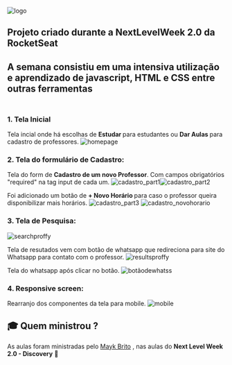 ![logo](https://user-images.githubusercontent.com/65203254/91113653-786cd700-e65c-11ea-8b1b-bd2c38751f6c.png)

## Projeto criado durante a NextLevelWeek 2.0 da RocketSeat <br>
## A semana consistiu em uma intensiva utilização e aprendizado de javascript, HTML e CSS entre outras ferramentas <br> <br>

### 1. Tela Inicial <br>
Tela incial onde há escolhas de <b> Estudar </b> para estudantes ou <b> Dar Aulas </b> para cadastro de professores.
![homepage](https://user-images.githubusercontent.com/65203254/91109349-13f84a80-e651-11ea-8dab-17ff87523d35.png)
<br>

### 2. Tela do formulário de Cadastro: <br>
Tela do form de <b>Cadastro de um novo Professor</b>. Com campos obrigatórios "required" na tag input de cada um.
![cadastro_part1](https://user-images.githubusercontent.com/65203254/91112571-d946e000-e659-11ea-96b5-d363773df7d9.png)![cadastro_part2](https://user-images.githubusercontent.com/65203254/91112803-6ee26f80-e65a-11ea-889f-ee4579197c36.png)
<br>

Foi adicionado um botão de <b> + Novo Horário </b> para caso o professor queira disponibilizar mais horários.
![cadastro_part3](https://user-images.githubusercontent.com/65203254/91114604-ace19280-e65e-11ea-851f-c616695d8e29.png) ![cadastro_novohorario](https://user-images.githubusercontent.com/65203254/91114641-c4b91680-e65e-11ea-96c8-2676c50a968a.png)
<br>

### 3. Tela de Pesquisa: <br>
![searchproffy](https://user-images.githubusercontent.com/65203254/91114810-25e0ea00-e65f-11ea-9edd-62fa72a149fd.png)
<br>

Tela de resutados vem com botão de whatsapp que redireciona para site do Whatsapp para contato com o professor.
![resultsproffy](https://user-images.githubusercontent.com/65203254/91115062-bb7c7980-e65f-11ea-9305-3fc2b0c995cd.png)
<br>

Tela do whatsapp após clicar no botão.
![botãodewhatss](https://user-images.githubusercontent.com/65203254/91115135-ec5cae80-e65f-11ea-9054-da37a4bd69ed.png)
<br>

### 4. Responsive screen: <br>
Rearranjo dos componentes da tela para mobile.
![mobile](https://user-images.githubusercontent.com/65203254/91115462-a18f6680-e660-11ea-9597-4d9f7b20aa93.png)
<br>

## :mortar_board: Quem ministrou ?
As aulas foram ministradas pelo [Mayk Brito](https://github.com/maykbrito) , nas aulas do **Next Level Week 2.0 - Discovery** :rocket:
